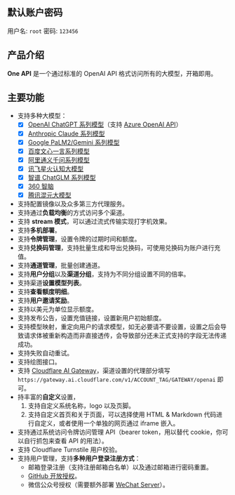 ## 默认账户密码

用户名: `root`
密码: `123456`

## 产品介绍

**One API** 是一个通过标准的 OpenAI API 格式访问所有的大模型，开箱即用。

## 主要功能

- 支持多种大模型：
    + [x] [OpenAI ChatGPT 系列模型](https://platform.openai.com/docs/guides/gpt/chat-completions-api)（支持 [Azure OpenAI API](https://learn.microsoft.com/en-us/azure/ai-services/openai/reference)）
    + [x] [Anthropic Claude 系列模型](https://anthropic.com)
    + [x] [Google PaLM2/Gemini 系列模型](https://developers.generativeai.google)
    + [x] [百度文心一言系列模型](https://cloud.baidu.com/doc/WENXINWORKSHOP/index.html)
    + [x] [阿里通义千问系列模型](https://help.aliyun.com/document_detail/2400395.html)
    + [x] [讯飞星火认知大模型](https://www.xfyun.cn/doc/spark/Web.html)
    + [x] [智谱 ChatGLM 系列模型](https://bigmodel.cn)
    + [x] [360 智脑](https://ai.360.cn)
    + [x] [腾讯混元大模型](https://cloud.tencent.com/document/product/1729)
- 支持配置镜像以及众多第三方代理服务。
- 支持通过**负载均衡**的方式访问多个渠道。
- 支持 **stream 模式**，可以通过流式传输实现打字机效果。
- 支持**多机部署**。
- 支持**令牌管理**，设置令牌的过期时间和额度。
- 支持**兑换码管理**，支持批量生成和导出兑换码，可使用兑换码为账户进行充值。
- 支持**通道管理**，批量创建通道。
- 支持**用户分组**以及**渠道分组**，支持为不同分组设置不同的倍率。
- 支持渠道**设置模型列表**。
- 支持**查看额度明细**。
- 支持**用户邀请奖励**。
- 支持以美元为单位显示额度。
- 支持发布公告，设置充值链接，设置新用户初始额度。
- 支持模型映射，重定向用户的请求模型，如无必要请不要设置，设置之后会导致请求体被重新构造而非直接透传，会导致部分还未正式支持的字段无法传递成功。
- 支持失败自动重试。
- 支持绘图接口。
- 支持 [Cloudflare AI Gateway](https://developers.cloudflare.com/ai-gateway/providers/openai/)，渠道设置的代理部分填写 `https://gateway.ai.cloudflare.com/v1/ACCOUNT_TAG/GATEWAY/openai` 即可。
- 持丰富的**自定义**设置，
    1. 支持自定义系统名称，logo 以及页脚。
    2. 支持自定义首页和关于页面，可以选择使用 HTML & Markdown 代码进行自定义，或者使用一个单独的网页通过 iframe 嵌入。
- 支持通过系统访问令牌访问管理 API（bearer token，用以替代 cookie，你可以自行抓包来查看 API 的用法）。
- 支持 Cloudflare Turnstile 用户校验。
- 支持用户管理，支持**多种用户登录注册方式**：
   + 邮箱登录注册（支持注册邮箱白名单）以及通过邮箱进行密码重置。
   + [GitHub 开放授权](https://github.com/settings/applications/new)。
   + 微信公众号授权（需要额外部署 [WeChat Server](https://github.com/songquanpeng/wechat-server)）。
